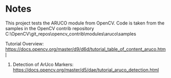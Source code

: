 # Notes

This project tests the ARUCO module from OpenCV.
Code is taken from the samples in the OpenCV contrib repository
C:\OpenCV\git_repos\opencv_contrib\modules\aruco\samples

Tutorial Overview:
https://docs.opencv.org/master/d9/d6d/tutorial_table_of_content_aruco.html

1. Detection of ArUco Markers:
https://docs.opencv.org/master/d5/dae/tutorial_aruco_detection.html

